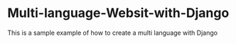 # Multi-language-Websit-with-Django
This is a sample example of how to create a multi language with Django
